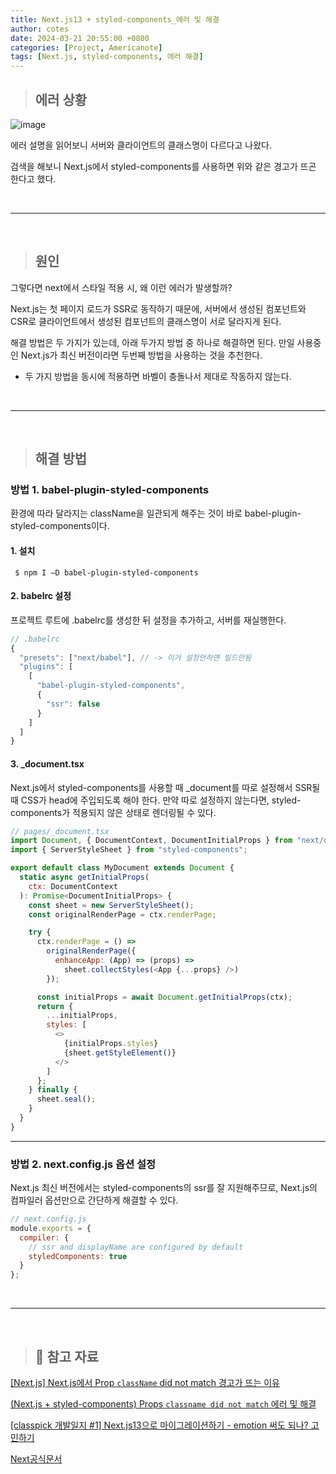 ```yaml
---
title: Next.js13 + styled-components_에러 및 해결
author: cotes
date: 2024-03-21 20:55:00 +0800
categories: [Project, Americanote]
tags: [Next.js, styled-components, 에러 해결]
---
```


> ## 에러 상황

![image](https://github.com/hajung00/hajung00.github.io/assets/66300154/0977d4df-367d-4689-9020-c69db370653f)

에러 설명을 읽어보니 서버와 클라이언트의 클래스명이 다르다고 나왔다.

검색을 해보니 Next.js에서 styled-components를 사용하면 위와 같은 경고가 뜨곤 한다고 했다.

<br/>

---

<br/>

> ## 원인

그렇다면 next에서 스타일 적용 시, 왜 이런 에러가 발생할까?

Next.js는 첫 페이지 로드가 SSR로 동작하기 때문에, 서버에서 생성된 컴포넌트와 CSR로 클라이언트에서 생성된 컴포넌트의 클래스명이 서로 달라지게 된다.

해결 방법은 두 가지가 있는데, 아래 두가지 방법 중 하나로 해결하면 된다. 만일 사용중인 Next.js가 최신 버전이라면 두번째 방법을 사용하는 것을 추천한다.

- 두 가지 방법을 동시에 적용하면 바벨이 충돌나서 제대로 작동하지 않는다.

<br/>

---

<br/>

> ## 해결 방법

### 방법 1. babel-plugin-styled-components

환경에 따라 달라지는 className을 일관되게 해주는 것이 바로 babel-plugin-styled-components이다.

#### 1. 설치

```
 $ npm I –D babel-plugin-styled-components
```

#### 2. babelrc 설정

프로젝트 루트에 .babelrc를 생성한 뒤 설정을 추가하고, 서버를 재실행한다.

```javascript
// .babelrc
{
  "presets": ["next/babel"], // -> 이거 설정안하면 빌드안됨
  "plugins": [
    [
      "babel-plugin-styled-components",
      {
        "ssr": false
      }
    ]
  ]
}
```

#### 3. \_document.tsx

Next.js에서 styled-components를 사용할 때 \_document를 따로 설정해서 SSR될 때 CSS가 head에 주입되도록 해야 한다. 만약 따로 설정하지 않는다면, styled-components가 적용되지 않은 상태로 렌더링될 수 있다.

```javascript
// pages/_document.tsx
import Document, { DocumentContext, DocumentInitialProps } from "next/document";
import { ServerStyleSheet } from "styled-components";

export default class MyDocument extends Document {
  static async getInitialProps(
    ctx: DocumentContext
  ): Promise<DocumentInitialProps> {
    const sheet = new ServerStyleSheet();
    const originalRenderPage = ctx.renderPage;

    try {
      ctx.renderPage = () =>
        originalRenderPage({
          enhanceApp: (App) => (props) =>
            sheet.collectStyles(<App {...props} />)
        });

      const initialProps = await Document.getInitialProps(ctx);
      return {
        ...initialProps,
        styles: [
          <>
            {initialProps.styles}
            {sheet.getStyleElement()}
          </>
        ]
      };
    } finally {
      sheet.seal();
    }
  }
}
```

---

### 방법 2. next.config.js 옵션 설정

Next.js 최신 버전에서는 styled-components의 ssr를 잘 지원해주므로, Next.js의 컴파일러 옵션만으로 간단하게 해결할 수 있다.

```javascript
// next.config.js
module.exports = {
  compiler: {
    // ssr and displayName are configured by default
    styledComponents: true
  }
};
```

<br/>

---

<br/>

> ## 📑 참고 자료

[[Next.js] Next.js에서 Prop `className` did not match 경고가 뜨는 이유](https://tesseractjh.tistory.com/164)

[(Next.js + styled-components) Props `classname did not match` 에러 및 해결](https://velog.io/@sukyoungshin/Next.js-styled-components-Props-classname-did-not-match-%EC%97%90%EB%9F%AC)

[[classpick 개발일지 #1] Next.js13으로 마이그레이션하기 - emotion 써도 되나? 고민하기](https://velog.io/@gene028/classpick-%EA%B0%9C%EB%B0%9C%EC%9D%BC%EC%A7%80-1-Next.js13%EC%9C%BC%EB%A1%9C-%EB%A7%88%EC%9D%B4%EA%B7%B8%EB%A0%88%EC%9D%B4%EC%85%98%ED%95%98%EA%B8%B0-emotion%EC%9D%B4-%EC%95%88%EB%90%9C%EB%8B%A4%EA%B3%A0)

[Next공식문서](https://nextjs.org/docs/app/building-your-application/styling/css-in-js#styled-components)
